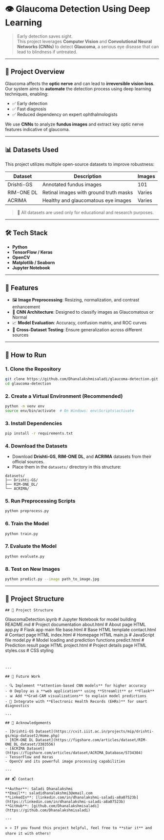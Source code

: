 # 👁️ Glaucoma Detection Using Deep Learning

> Early detection saves sight.  
This project leverages **Computer Vision** and **Convolutional Neural Networks (CNNs)** to detect **Glaucoma**, a serious eye disease that can lead to blindness if untreated.

---

## 🧠 Project Overview

Glaucoma affects the **optic nerve** and can lead to **irreversible vision loss**. Our system aims to **automate** the detection process using deep learning techniques, enabling:

- ✅ Early detection  
- ✅ Fast diagnosis  
- ✅ Reduced dependency on expert ophthalmologists

We use **CNNs** to analyze **fundus images** and extract key optic nerve features indicative of glaucoma.

---

## 📊 Datasets Used

This project utilizes multiple open-source datasets to improve robustness:

| Dataset     | Description                             | Images |
|-------------|-----------------------------------------|--------|
| Drishti-GS  | Annotated fundus images                 | 101    |
| RIM-ONE DL  | Retinal images with ground truth masks  | Varies |
| ACRIMA      | Healthy and glaucomatous eye images     | Varies |

> 📌 All datasets are used only for educational and research purposes.

---

## 🛠️ Tech Stack

- **Python**
- **TensorFlow / Keras**
- **OpenCV**
- **Matplotlib / Seaborn**
- **Jupyter Notebook**

---

## 🧪 Features

- 🖼️ **Image Preprocessing**: Resizing, normalization, and contrast enhancement  
- 🧠 **CNN Architecture**: Designed to classify images as Glaucomatous or Normal  
- 📈 **Model Evaluation**: Accuracy, confusion matrix, and ROC curves  
- 🔁 **Cross-Dataset Testing**: Ensure generalization across different sources

---

## 🚀 How to Run

### 1. Clone the Repository

```bash
git clone https://github.com/Dhanalakshmisaladi/glaucoma-detection.git
cd glaucoma-detection
```

### 2. Create a Virtual Environment (Recommended)

```bash
python -m venv env
source env/bin/activate  # On Windows: env\Scripts\activate
```

### 3. Install Dependencies

```bash
pip install -r requirements.txt
```

### 4. Download the Datasets

- Download **Drishti-GS**, **RIM-ONE DL**, and **ACRIMA** datasets from their official sources.
- Place them in the `datasets/` directory in this structure:

```
datasets/
├── Drishti-GS/
├── RIM-ONE_DL/
└── ACRIMA/
```

### 5. Run Preprocessing Scripts

```bash
python preprocess.py
```

### 6. Train the Model

```bash
python train.py
```

### 7. Evaluate the Model

```bash
python evaluate.py
```

### 8. Test on New Images

```bash
python predict.py --image path_to_image.jpg
```

---

## 📁 Project Structure

```
## 📁 Project Structure

```
GlaucomaDetection.ipynb   # Jupyter Notebook for model building
README.md                 # Project documentation
about.html                # About page HTML
app.py                    # Flask app main file
base.html                 # Base HTML template
contact.html              # Contact page HTML
index.html                # Homepage HTML
main.js                   # JavaScript file
model.py                  # Model loading and prediction functions
predict.html              # Prediction result page HTML
project.html              # Project details page HTML
styles.css                # CSS styling
```


---

## 📌 Future Work

- 🔍 Implement **attention-based CNN models** for higher accuracy  
- 🌐 Deploy as a **web application** using **Streamlit** or **Flask**  
- 📊 Add **Grad-CAM visualizations** to explain model predictions  
- 🧾 Integrate with **Electronic Health Records (EHRs)** for smart diagnostics

---

## 🙌 Acknowledgements

- [Drishti-GS Dataset](https://cvit.iiit.ac.in/projects/mip/drishti-gs/mip-dataset2/Home.php)
- [RIM-ONE DL Dataset](https://figshare.com/articles/dataset/RIM-ONE_DL_dataset/3383556)
- [ACRIMA Dataset](https://figshare.com/articles/dataset/ACRIMA_Database/5734304)
- TensorFlow and Keras
- OpenCV and its powerful image processing capabilities

---

## 📬 Contact

**Author**: Saladi Dhanalakshmi
**Email**: saladidhanalakshmi3@email.com  
**LinkedIn**: [linkedin.com/in/dhanalakshmi-saladi-a8a07523b](https://linkedin.com/in/dhanalakshmi-saladi-a8a07523b)  
**GitHub**: [github.com/Dhanalakshmisaladi](https://github.com/Dhanalakshmisaladi)

---

> ⭐ If you found this project helpful, feel free to **star it** and share it with others!
